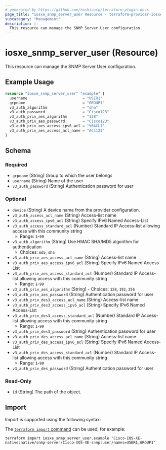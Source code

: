 ```yaml
---
# generated by https://github.com/hashicorp/terraform-plugin-docs
page_title: "iosxe_snmp_server_user Resource - terraform-provider-iosxe"
subcategory: "Management"
description: |-
  This resource can manage the SNMP Server User configuration.
---
```


# iosxe_snmp_server_user (Resource)

This resource can manage the SNMP Server User configuration.

## Example Usage

```terraform
resource "iosxe_snmp_server_user" "example" {
  username                         = "USER1"
  grpname                          = "GROUP1"
  v3_auth_algorithm                = "sha"
  v3_auth_password                 = "Cisco123"
  v3_auth_priv_aes_algorithm       = "128"
  v3_auth_priv_aes_password        = "Cisco123"
  v3_auth_priv_aes_access_ipv6_acl = "V6ACL1"
  v3_auth_priv_aes_access_acl_name = "ACL123"
}
```

<!-- schema generated by tfplugindocs -->
## Schema

### Required

- `grpname` (String) Group to which the user belongs
- `username` (String) Name of the user
- `v3_auth_password` (String) Authentication password for user

### Optional

- `device` (String) A device name from the provider configuration.
- `v3_auth_access_acl_name` (String) Access-list name
- `v3_auth_access_ipv6_acl` (String) Specify IPv6 Named Access-List
- `v3_auth_access_standard_acl` (Number) Standard IP Access-list allowing access with this community string
  - Range: `1`-`99`
- `v3_auth_algorithm` (String) Use HMAC SHA/MD5 algorithm for authentication
  - Choices: `md5`, `sha`
- `v3_auth_priv_aes_access_acl_name` (String) Access-list name
- `v3_auth_priv_aes_access_ipv6_acl` (String) Specify IPv6 Named Access-List
- `v3_auth_priv_aes_access_standard_acl` (Number) Standard IP Access-list allowing access with this community string
  - Range: `1`-`99`
- `v3_auth_priv_aes_algorithm` (String) - Choices: `128`, `192`, `256`
- `v3_auth_priv_aes_password` (String) Authentication password for user
- `v3_auth_priv_des3_access_acl_name` (String) Access-list name
- `v3_auth_priv_des3_access_ipv6_acl` (String) Specify IPv6 Named Access-List
- `v3_auth_priv_des3_access_standard_acl` (Number) Standard IP Access-list allowing access with this community string
  - Range: `1`-`99`
- `v3_auth_priv_des3_password` (String) Authentication password for user
- `v3_auth_priv_des_access_acl_name` (String) Access-list name
- `v3_auth_priv_des_access_ipv6_acl` (String) Specify IPv6 Named Access-List
- `v3_auth_priv_des_access_standard_acl` (Number) Standard IP Access-list allowing access with this community string
  - Range: `1`-`99`
- `v3_auth_priv_des_password` (String) Authentication password for user

### Read-Only

- `id` (String) The path of the object.

## Import

Import is supported using the following syntax:

The [`terraform import` command](https://developer.hashicorp.com/terraform/cli/commands/import) can be used, for example:

```shell
terraform import iosxe_snmp_server_user.example "Cisco-IOS-XE-native:native/snmp-server/Cisco-IOS-XE-snmp:user/names=USER1,GROUP1"
```
